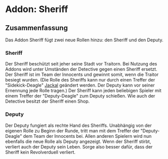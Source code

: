 # Addon: Sheriff
## Zusammenfassung

Das Addon Sheriff fügt zwei neue Rollen hinzu: den Sheriff und den Deputy.

### Sheriff

Der Sheriff beschützt seit jeher seine Stadt vor Traitorn. Bei Nutzung des Addons wird unter Umständen der Detective gegen einen Sheriff ersetzt. Der Sheriff ist im Team der Innocents und gewinnt somit, wenn die Traitor besiegt wurden. (Die Rolle des Sheriffs kann nur durch einen Treffer der "Sidekick-Deagle" [Jackal](https://github.com/IndiumJones/ttt-guide/blob/master/jackal.md) geändert werden. Der Deputy kann vor seiner Ernennung jede Rolle tragen.) Der Sheriff kann jeden beliebigen Spieler mit einem Treffer der "Deputy-Deagle" zum Deputy schießen.
Wie auch der Detective besitzt der Sheriff einen Shop.

### Deputy

Der Deputy fungiert als rechte Hand des Sheriffs. Unabhängig von der eigenen Rolle zu Beginn der Runde, tritt man mit dem Treffer der "Deputy-Deagle" dem Team der Innocents bei. Allen anderen Spielern wird nun ebenfalls die neue Rolle als Deputy angezeigt.
Wenn der Sheriff stirbt, verliert auch der Deputy sein Leben. Sorge also besser dafür, dass der Sheriff kein Revolverduell verliert.
